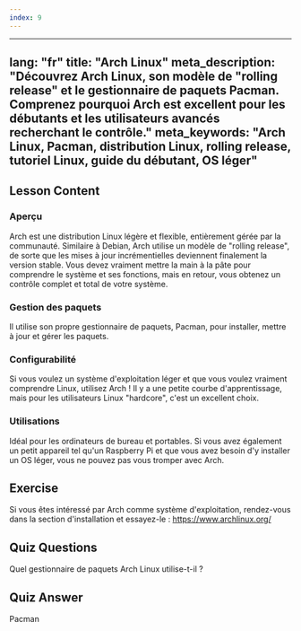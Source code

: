 ```yaml
---
index: 9
---
```

---
lang: "fr"
title: "Arch Linux"
meta_description: "Découvrez Arch Linux, son modèle de "rolling release" et le gestionnaire de paquets Pacman. Comprenez pourquoi Arch est excellent pour les débutants et les utilisateurs avancés recherchant le contrôle."
meta_keywords: "Arch Linux, Pacman, distribution Linux, rolling release, tutoriel Linux, guide du débutant, OS léger"
---

## Lesson Content

### Aperçu

Arch est une distribution Linux légère et flexible, entièrement gérée par la communauté. Similaire à Debian, Arch utilise un modèle de "rolling release", de sorte que les mises à jour incrémentielles deviennent finalement la version stable. Vous devez vraiment mettre la main à la pâte pour comprendre le système et ses fonctions, mais en retour, vous obtenez un contrôle complet et total de votre système.

### Gestion des paquets

Il utilise son propre gestionnaire de paquets, Pacman, pour installer, mettre à jour et gérer les paquets.

### Configurabilité

Si vous voulez un système d'exploitation léger et que vous voulez vraiment comprendre Linux, utilisez Arch ! Il y a une petite courbe d'apprentissage, mais pour les utilisateurs Linux "hardcore", c'est un excellent choix.

### Utilisations

Idéal pour les ordinateurs de bureau et portables. Si vous avez également un petit appareil tel qu'un Raspberry Pi et que vous avez besoin d'y installer un OS léger, vous ne pouvez pas vous tromper avec Arch.

## Exercise

Si vous êtes intéressé par Arch comme système d'exploitation, rendez-vous dans la section d'installation et essayez-le : <https://www.archlinux.org/>

## Quiz Questions

Quel gestionnaire de paquets Arch Linux utilise-t-il ?

## Quiz Answer

Pacman

